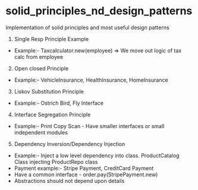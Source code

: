 # solid_principles_nd_design_patterns
Implementation of solid principles and most useful design patterns

1. Single Resp Principle Example
* Example:- Taxcalculator.new(employee) => We move out logic of tax calc from employee

2. Open closed Principle
* Example:- VehicleInsurance, HealthInsurance, HomeInsurance

3. Liskov Substitution Principle
* Example:- Ostrich Bird, Fly Interface

4. Interface Segregation Principle
* Example:- Print Copy Scan - Have smaller interfaces or small independent modules

5. Dependency Inversion/Dependency Injection
* Example:- Inject a low level dependency into class. ProductCatalog Class injecting ProductRepo class
* Payment example:- Stripe Payment, CreditCard Payment
* Have a common interface - order.pay(StripePayment.new)
* Abstractions should not depend upon details
